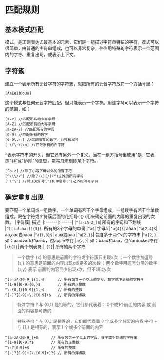 # 匹配规则
## 基本模式匹配
模式，是正则表达式最基本的元素，它们是一组描述字符串特征的字符。模式可以很简单，由普通的字符串组成，也可以非常复杂，往往用特殊的字符表示一个范围内的字符、重复出现，或表示上下文。
## 字符簇
建立一个表示所有元音字符的字符簇，就把所有的元音字符放在一个方括号里：
```
[AaEeIiOoUu]
```
这个模式与任何元音字符匹配，但只能表示一个字符。用连字号可以表示一个字符的范围，如：
```
[a-z] //匹配所有的小写字母 
[A-Z] //匹配所有的大写字母 
[a-zA-Z] //匹配所有的字母 
[0-9] //匹配所有的数字 
[0-9\.\-] //匹配所有的数字，句号和减号 
[ \f\r\t\n] //匹配所有的白字符
```
`^`表示字符串的开头，但它还有另外一个含义。当在一组方括号里使用^是，它表示"非"或"排除"的意思，常常用来剔除某个字符。
```
[^a-z] //除了小写字母以外的所有字符 
[^\\\/\^] //除了(\)(/)(^)之外的所有字符 
[^\"\'] //除了双引号(")和单引号(')之外的所有字符
```
## 确定重复出现
要匹配一个单词或一组数字。一个单词有若干个字母组成，一组数字有若干个单数组成。跟在字符或字符簇后面的花括号`({})`用来确定前面的内容的重复出现的次数。
|字符簇|	描述|
|:------|:------|
|`^[a-zA-Z_]$`|	所有的字母和下划线
|`^[[:alpha:]]{3}$`|	所有的3个字母的单词
|`^a$`|	字母a
|`^a{4}$`|	aaaa
|`^a{2,4}$`|	aa,aaa或aaaa
|`^a{1,3}$`|	a,aa或aaa
|`^a{2,}$`|	包含多于两个a的字符串
|`^a{2,}`|	如：aardvark和aaab，但apple不行
|`a{2,}`|	如：baad和aaa，但Nantucket不行
|`\t{2}`|	两个制表符
|`.{2}`|	所有的两个字符
> 一个数字 {x} 的意思是前面的字符或字符簇只出现x次 ；一个数字加逗号 {x,} 的意思是前面的内容出现x或更多的次数 ；两个数字用逗号分隔的数字 {x,y} 表示 前面的内容至少出现x次，但不超过y次

```
^[a-zA-Z0-9_]{1,}$      // 所有包含一个以上的字母、数字或下划线的字符串 
^[1-9][0-9]{0,}$        // 所有的正整数 
^\-{0,1}[0-9]{1,}$      // 所有的整数 
^[-]?[0-9]+\.?[0-9]+$   // 所有的浮点数
```
> 特殊字符 ? 与 {0,1} 是相等的，它们都代表着： 0个或1个前面的内容 或 前面的内容是可选的

> 特殊字符 * 与 {0,} 是相等的，它们都代表着 0 个或多个前面的内容 
> 字符 + 与 {1,} 是相等的，表示 1 个或多个前面的内容
```
^[a-zA-Z0-9_]+$      // 所有包含一个以上的字母、数字或下划线的字符串 
^[1-9][0-9]*$        // 所有的正整数 
^\-?[0-9]+$          // 所有的整数 
^[-]?[0-9]+(\.[0-9]+)?$ // 所有的浮点数
```